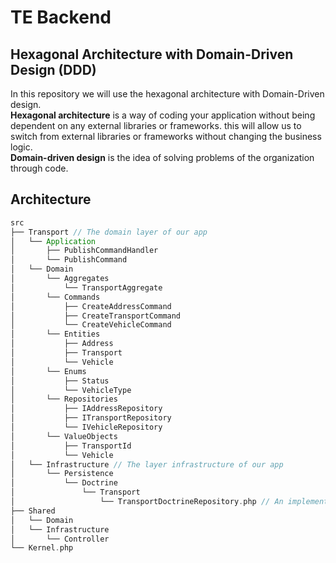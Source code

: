 # TE Backend

## Hexagonal Architecture with Domain-Driven Design (DDD)
In this repository we will use the hexagonal architecture with Domain-Driven design.<br> 
**Hexagonal architecture** is a way of coding your application without being dependent on any external libraries or frameworks.
this will allow us to switch from external libraries or frameworks without changing the business logic.<br>
**Domain-driven design** is the idea of solving problems of the organization through code.

## Architecture

```scala 
src
├── Transport // The domain layer of our app
│   └── Application
│       ├── PublishCommandHandler
│       └── PublishCommand
│   └── Domain
│       └── Aggregates
│           └── TransportAggregate
│       └── Commands
│           ├── CreateAddressCommand
│           ├── CreateTransportCommand
│           └── CreateVehicleCommand
│       └── Entities
│           ├── Address
│           ├── Transport
│           └── Vehicle
│       └── Enums
│           ├── Status
│           └── VehicleType
│       └── Repositories
│           ├── IAddressRepository
│           ├── ITransportRepository
│           └── IVehicleRepository
│       └── ValueObjects
│           ├── TransportId
│           └── Vehicle
│   └── Infrastructure // The layer infrastructure of our app
│       └── Persistence
│           └── Doctrine
│               └── Transport
│                   └── TransportDoctrineRepository.php // An implementation of the repository
├── Shared
│   └── Domain
│   └── Infrastructure
│       └── Controller
└── Kernel.php
```
